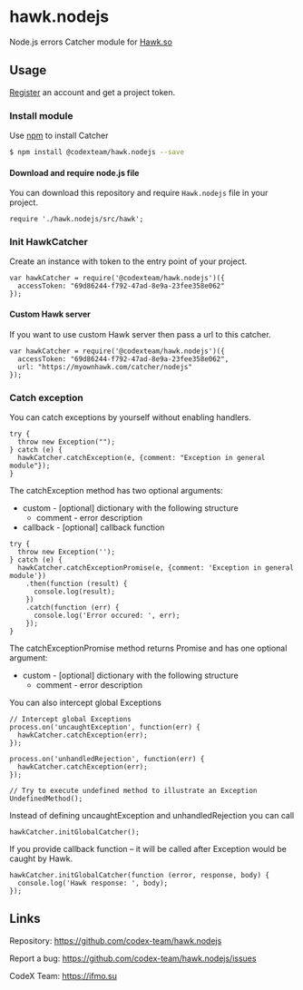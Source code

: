 # hawk.nodejs

Node.js errors Catcher module for [Hawk.so](https://hawk.so)

## Usage

[Register](https://hawk.so/join) an account and get a project token.

### Install module

Use [npm](https://www.npmjs.com) to install Catcher

```bash
$ npm install @codexteam/hawk.nodejs --save
```

#### Download and require node.js file

You can download this repository and require `Hawk.nodejs` file in your project.

```nodejs
require './hawk.nodejs/src/hawk';
```

### Init HawkCatcher

Create an instance with token to the entry point of your project.

```nodejs
var hawkCatcher = require('@codexteam/hawk.nodejs')({
  accessToken: "69d86244-f792-47ad-8e9a-23fee358e062"
});
```

#### Custom Hawk server

If you want to use custom Hawk server then pass a url to this catcher.

```nodejs
var hawkCatcher = require('@codexteam/hawk.nodejs')({
  accessToken: "69d86244-f792-47ad-8e9a-23fee358e062",
  url: "https://myownhawk.com/catcher/nodejs"
});
```

### Catch exception

You can catch exceptions by yourself without enabling handlers.

```nodejs
try {
  throw new Exception("");
} catch (e) {
  hawkCatcher.catchException(e, {comment: "Exception in general module"});
}
```

The catchException method has two optional arguments:
* custom - [optional] dictionary with the following structure
  * comment - error description
* callback - [optional] callback function

```nodejs
try {
  throw new Exception('');
} catch (e) {
  hawkCatcher.catchExceptionPromise(e, {comment: 'Exception in general module'})
    .then(function (result) {
      console.log(result);
    })
    .catch(function (err) {
      console.log('Error occured: ', err);
    });
}
```

The catchExceptionPromise method returns Promise and has one optional argument:
* custom - [optional] dictionary with the following structure
  * comment - error description

You can also intercept global Exceptions

```nodejs
// Intercept global Exceptions
process.on('uncaughtException', function(err) {
  hawkCatcher.catchException(err);
});

process.on('unhandledRejection', function(err) {
  hawkCatcher.catchException(err);
});

// Try to execute undefined method to illustrate an Exception
UndefinedMethod();
```

Instead of defining uncaughtException and unhandledRejection you can call
```nodejs
hawkCatcher.initGlobalCatcher();
```

If you provide callback function – it will be called after Exception would be caught by Hawk.
```nodejs
hawkCatcher.initGlobalCatcher(function (error, response, body) {
  console.log('Hawk response: ', body);
});
```


## Links

Repository: https://github.com/codex-team/hawk.nodejs

Report a bug: https://github.com/codex-team/hawk.nodejs/issues

CodeX Team: https://ifmo.su